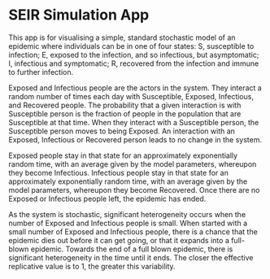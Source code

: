 # SEIR Simulation App

<p> This app is for visualising a simple, standard stochastic model of an epidemic where individuals can be in one of four states: S, susceptible to infection; E, exposed to the infection, and so infectious, but asymptomatic; I, infectious and symptomatic; R, recovered from the infection and immune to further infection.<p> Exposed and Infectious people are the actors in the system. They interact a random number of times each day with Susceptible, Exposed, Infectious, and Recovered people. The probability that a given interaction is with Susceptible person is the fraction of people in the population that are Susceptible at that time. When they interact with a Susceptible person, the Susceptible person moves to being Exposed. An interaction with an Exposed, Infectious or Recovered person leads to no change in the system.<p> Exposed people stay in that state for an approximately exponentially random time, with an average given by the model parameters, whereupon they become Infectious. Infectious people stay in that state for an approximately exponentially random time, with an average given by the model parameters, whereupon they become Recovered. Once there are no Exposed or Infectious people left, the epidemic has ended.<p> As the system is stochastic, significant heterogeneity occurs when the number of Exposed and Infectious people is small. When started with a small number of Exposed and Infectious people, there is a chance that the epidemic dies out before it can get going, or that it expands into a full-blown epidemic. Towards the end of a full blown epidemic, there is significant heterogeneity in the time until it ends. The closer the effective replicative value is to 1, the greater this variability.
